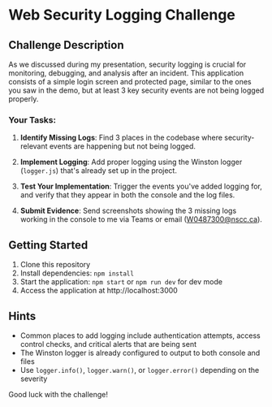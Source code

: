 # Web Security Logging Challenge

## Challenge Description
As we discussed during my presentation, security logging is crucial for monitoring, debugging, and analysis after an incident. This application consists of a simple login screen and protected page, similar to the ones you saw in the demo, but at least 3 key security events are not being logged properly.

### Your Tasks:

1. **Identify Missing Logs**: Find 3 places in the codebase where security-relevant events are happening but not being logged.

2. **Implement Logging**: Add proper logging using the Winston logger (`logger.js`) that's already set up in the project.

3. **Test Your Implementation**: Trigger the events you've added logging for, and verify that they appear in both the console and the log files.

4. **Submit Evidence**: Send screenshots showing the 3 missing logs working in the console to me via Teams or email (W0487300@nscc.ca).

## Getting Started

1. Clone this repository
2. Install dependencies: `npm install`
3. Start the application: `npm start` or `npm run dev` for dev mode
4. Access the application at http://localhost:3000

## Hints

- Common places to add logging include authentication attempts, access control checks, and critical alerts that are being sent
- The Winston logger is already configured to output to both console and files
- Use `logger.info()`, `logger.warn()`, or `logger.error()` depending on the severity

Good luck with the challenge!